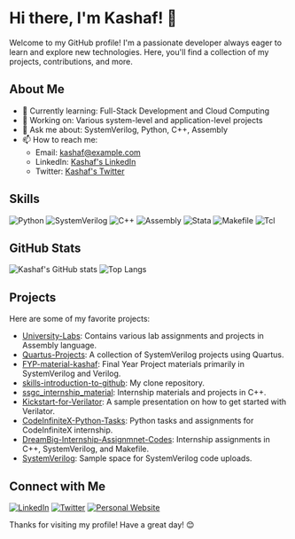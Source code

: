 # Hi there, I'm Kashaf! 👋

Welcome to my GitHub profile! I'm a passionate developer always eager to learn and explore new technologies. Here, you'll find a collection of my projects, contributions, and more.

## About Me

- 🌱 Currently learning: Full-Stack Development and Cloud Computing
- 🔭 Working on: Various system-level and application-level projects
- 💬 Ask me about: SystemVerilog, Python, C++, Assembly
- 📫 How to reach me: 
  - Email: kashaf@example.com
  - LinkedIn: [Kashaf's LinkedIn](https://linkedin.com/in/kashaf619)
  - Twitter: [Kashaf's Twitter](https://twitter.com/kashaf619)

## Skills

![Python](https://img.shields.io/badge/Python-3776AB?style=for-the-badge&logo=python&logoColor=white)
![SystemVerilog](https://img.shields.io/badge/SystemVerilog-FF6600?style=for-the-badge&logoColor=white)
![C++](https://img.shields.io/badge/C++-00599C?style=for-the-badge&logo=cplusplus&logoColor=white)
![Assembly](https://img.shields.io/badge/Assembly-6E4C13?style=for-the-badge&logoColor=white)
![Stata](https://img.shields.io/badge/Stata-1F77B4?style=for-the-badge&logo=stata&logoColor=white)
![Makefile](https://img.shields.io/badge/Makefile-427819?style=for-the-badge&logoColor=white)
![Tcl](https://img.shields.io/badge/Tcl-1E5E9E?style=for-the-badge&logoColor=white)

## GitHub Stats

![Kashaf's GitHub stats](https://github-readme-stats.vercel.app/api?username=kashaf619&show_icons=true&theme=radical)
![Top Langs](https://github-readme-stats.vercel.app/api/top-langs/?username=kashaf619&layout=compact&theme=radical)

## Projects

Here are some of my favorite projects:

- [University-Labs](https://github.com/kashaf619/University-Labs): Contains various lab assignments and projects in Assembly language.
- [Quartus-Projects](https://github.com/kashaf619/Quartus-Projects): A collection of SystemVerilog projects using Quartus.
- [FYP-material-kashaf](https://github.com/kashaf619/FYP-material-kashaf): Final Year Project materials primarily in SystemVerilog and Verilog.
- [skills-introduction-to-github](https://github.com/kashaf619/skills-introduction-to-github): My clone repository.
- [ssgc_internship_material](https://github.com/kashaf619/ssgc_internship_material): Internship materials and projects in C++.
- [Kickstart-for-Verilator](https://github.com/kashaf619/Kickstart-for-Verilator): A sample presentation on how to get started with Verilator.
- [CodeInfiniteX-Python-Tasks](https://github.com/kashaf619/CodeInfiniteX-Python-Tasks): Python tasks and assignments for CodeInfiniteX internship.
- [DreamBig-Internship-Assignmnet-Codes](https://github.com/kashaf619/DreamBig-Internship-Assignmnet-Codes): Internship assignments in C++, SystemVerilog, and Makefile.
- [SystemVerilog](https://github.com/kashaf619/SystemVerilog): Sample space for SystemVerilog code uploads.

## Connect with Me

[![LinkedIn](https://img.shields.io/badge/LinkedIn-0077B5?style=for-the-badge&logo=linkedin&logoColor=white)](https://linkedin.com/in/kashaf619)
[![Twitter](https://img.shields.io/badge/Twitter-1DA1F2?style=for-the-badge&logo=twitter&logoColor=white)](https://twitter.com/kashaf619)
[![Personal Website](https://img.shields.io/badge/Website-000000?style=for-the-badge&logo=About.me&logoColor=white)](https://yourwebsite.com)

Thanks for visiting my profile! Have a great day! 😊
